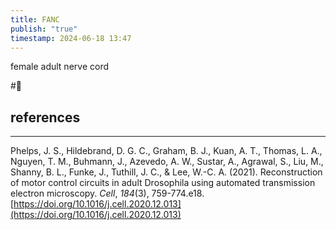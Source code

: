 ```yaml
---
title: FANC
publish: "true"
timestamp: 2024-06-18 13:47
---
```


female adult nerve cord


#🥚 

## references
---
Phelps, J. S., Hildebrand, D. G. C., Graham, B. J., Kuan, A. T., Thomas, L. A., Nguyen, T. M., Buhmann, J., Azevedo, A. W., Sustar, A., Agrawal, S., Liu, M., Shanny, B. L., Funke, J., Tuthill, J. C., & Lee, W.-C. A. (2021). Reconstruction of motor control circuits in adult Drosophila using automated transmission electron microscopy. _Cell_, _184_(3), 759-774.e18. [https://doi.org/10.1016/j.cell.2020.12.013](https://doi.org/10.1016/j.cell.2020.12.013)